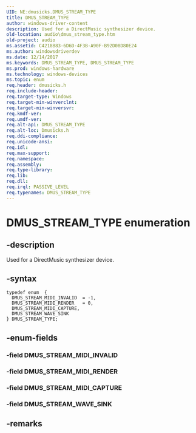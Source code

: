 ```yaml
---
UID: NE:dmusicks.DMUS_STREAM_TYPE
title: DMUS_STREAM_TYPE
author: windows-driver-content
description: Used for a DirectMusic synthesizer device.
old-location: audio\dmus_stream_type.htm
old-project: audio
ms.assetid: C4218B83-6D6D-4F3B-A90F-B92D08D80E24
ms.author: windowsdriverdev
ms.date: 12/14/2017
ms.keywords: DMUS_STREAM_TYPE, DMUS_STREAM_TYPE
ms.prod: windows-hardware
ms.technology: windows-devices
ms.topic: enum
req.header: dmusicks.h
req.include-header: 
req.target-type: Windows
req.target-min-winverclnt: 
req.target-min-winversvr: 
req.kmdf-ver: 
req.umdf-ver: 
req.alt-api: DMUS_STREAM_TYPE
req.alt-loc: Dmusicks.h
req.ddi-compliance: 
req.unicode-ansi: 
req.idl: 
req.max-support: 
req.namespace: 
req.assembly: 
req.type-library: 
req.lib: 
req.dll: 
req.irql: PASSIVE_LEVEL
req.typenames: DMUS_STREAM_TYPE
---
```


# DMUS_STREAM_TYPE enumeration



## -description
Used for a DirectMusic synthesizer device. 



## -syntax

````
typedef enum  { 
  DMUS_STREAM_MIDI_INVALID  = -1,
  DMUS_STREAM_MIDI_RENDER   = 0,
  DMUS_STREAM_MIDI_CAPTURE,
  DMUS_STREAM_WAVE_SINK
} DMUS_STREAM_TYPE;
````


## -enum-fields

### -field DMUS_STREAM_MIDI_INVALID


### -field DMUS_STREAM_MIDI_RENDER 


### -field DMUS_STREAM_MIDI_CAPTURE


### -field DMUS_STREAM_WAVE_SINK


## -remarks
